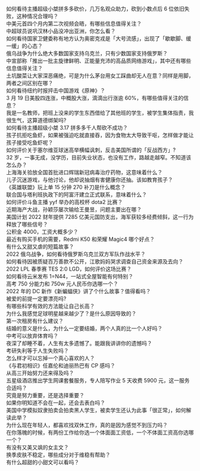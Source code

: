 如何看待主播超级小桀拼多多砍价，几万名观众助力，砍到小数点后  6 位依旧失败，这种情况合理吗？  
中美元首四个月内第二次视频会晤，有哪些信息值得关注？  
中超球员说巩汉林小品没冲出亚洲，你怎么看？  
如何看待国家卫健委称有地方认为奥密克戎是「大号流感」，出现了「歇歇脚、缓一缓」的心态？  
俄乌战争为什么绝大多数国家支持乌克兰，只有少数国家支持俄罗斯？  
中宣部称「推出一批主旋律鲜明、正能量充沛的高品质网络游戏」，其中还有哪些信息值得关注？  
土坑酸菜让大家深恶痛绝，可是为什么茅台用女工踩曲却无人在意？同样是用脚，两者之间区别在哪？  
如何看待纽约时报抨击中国游戏《原神》？  
3 月 19 日美股四连涨，中概股大涨，滴滴出行涨逾 60%，有哪些值得关注的信息？  
我是一名教师，把班上没来的学生东西借给了其他班的学生，被学生集体指责，我很生气，这算道德绑架吗?  
如何看待主播超级小桀 3.17 拼多多千人帮砍不成功？  
孩子抗拒吃鱼虾，如果被强迫吃就直接吞，因为食物太大导致干呕，怎样做才能让孩子接受吃鱼虾呢？  
如何评价关于塞尔维亚球迷高举横幅讽刺，反击美国所谓的「反战西方」?  
32 岁，一事无成，没学历，目前失业状态，也没有工作，路越走越窄。不知道该怎么办？  
上海海关验放全国首批进口辉瑞新冠病毒治疗药物，这意味着什么？  
儿子沉迷游戏，与他讨论，他却说抽烟有害健康你还抽。该如教育孩子？  
《英雄联盟》玩上单 15 分钟 270 补刀是什么概念？  
联合国与塔利班执政下的阿富汗建立正式联系，意味着什么？  
如何评价斗鱼主播 yyf 举办的高校杯 dota2 比赛？  
近期海产大战，孙颖莎屡次输给王曼昱，问题主要出在哪？  
美国计划 2022 财年提供 7285 亿美元国防支出，海军获较多经费倾斜，这一行为释放了哪些信号？  
公积金 4000，工资大概多少？  
最近有购买手机的需要，Redmi K50 和荣耀 Magic4 哪个好点？  
有什么又甜又虐的短篇故事？  
2022 俄乌战争，如何看待俄罗斯乌克兰双方军队作战水平？  
如何看待因被质疑百万善款不公开，江歌妈妈哭求调查自己资金来源及去向？  
2022 LPL 春季赛 TES 2:0 LGD，如何评价这场比赛？  
如何看待云⽶发布 1=N44，⼀站式全屋智能有何特别？  
高考 750 分能力和 750w 元人民币你选哪一个？  
2022 年的 DC 新作《新蝙蝠侠》讲了个什么故事？值得看吗？  
被爱的前提一定要漂亮吗?  
有哪些科学有效的方法能让自己长高？  
为什么我感觉足球明星越来越少了？是什么原因导致的？  
第一次租房有什么建议？  
结婚的意义是什么，为什么一定要结婚，两个人真的比一个人好吗？  
中考可以放弃体育吗？  
夜深了却睡不着，人生有太多遗憾了。能跟我讲讲你的遗憾吗？  
考研失利等于人生失败吗？  
怎么样才可以忘掉一个真心喜欢的人？  
《与君初相识》任嘉伦和迪丽热巴有 CP 感吗？  
从高三开始努力还来得及吗？  
五星级酒店推出学生网课套餐服务，专人陪写作业 5 天收费 5900 元，这一服务合适吗？  
究竟是努力重要，还是选择重要？  
如果你明知道不会在一起，还会去表白吗？  
美国中学模拟奴隶拍卖会拍卖黑人学生，被卖学生还认为此事「很正常」，如何解读此举？  
为什么现在年轻人，都喜欢找双休工作，真的是因为感觉不到压力吗？  
在你落魄的时候，有两份工作给你选一个体面面工资低，一个不体面工资高你选哪一个？  
有没有又美又飒的女主文？  
换季皮肤不稳定，哪些成分对于维稳有帮助？  
有什么超甜的小甜文可以看吗？  
